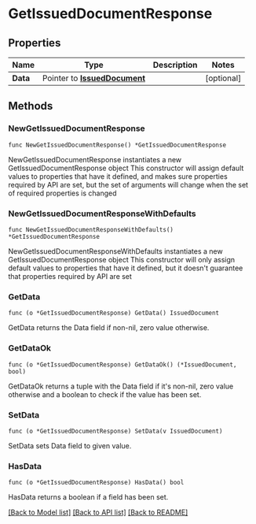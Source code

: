 # GetIssuedDocumentResponse

## Properties

Name | Type | Description | Notes
------------ | ------------- | ------------- | -------------
**Data** | Pointer to [**IssuedDocument**](IssuedDocument.md) |  | [optional] 

## Methods

### NewGetIssuedDocumentResponse

`func NewGetIssuedDocumentResponse() *GetIssuedDocumentResponse`

NewGetIssuedDocumentResponse instantiates a new GetIssuedDocumentResponse object
This constructor will assign default values to properties that have it defined,
and makes sure properties required by API are set, but the set of arguments
will change when the set of required properties is changed

### NewGetIssuedDocumentResponseWithDefaults

`func NewGetIssuedDocumentResponseWithDefaults() *GetIssuedDocumentResponse`

NewGetIssuedDocumentResponseWithDefaults instantiates a new GetIssuedDocumentResponse object
This constructor will only assign default values to properties that have it defined,
but it doesn't guarantee that properties required by API are set

### GetData

`func (o *GetIssuedDocumentResponse) GetData() IssuedDocument`

GetData returns the Data field if non-nil, zero value otherwise.

### GetDataOk

`func (o *GetIssuedDocumentResponse) GetDataOk() (*IssuedDocument, bool)`

GetDataOk returns a tuple with the Data field if it's non-nil, zero value otherwise
and a boolean to check if the value has been set.

### SetData

`func (o *GetIssuedDocumentResponse) SetData(v IssuedDocument)`

SetData sets Data field to given value.

### HasData

`func (o *GetIssuedDocumentResponse) HasData() bool`

HasData returns a boolean if a field has been set.


[[Back to Model list]](../README.md#documentation-for-models) [[Back to API list]](../README.md#documentation-for-api-endpoints) [[Back to README]](../README.md)


